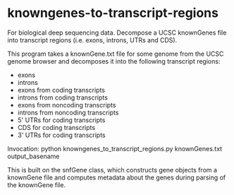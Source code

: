 knowngenes-to-transcript-regions
================================

For biological deep sequencing data.  Decompose a UCSC knownGenes file into transcript regions (i.e. exons, introns, UTRs and CDS).

This program takes a knownGene.txt file for some genome from the UCSC genome browser and decomposes it into the following transcript regions: 

  - exons
  - introns
  - exons from coding transcripts
  - introns from coding transcripts
  - exons from noncoding transcripts
  - introns from noncoding transcripts
  - 5' UTRs for coding transcripts
  - CDS for coding transcripts
  - 3' UTRs for coding transcripts

Invocation:
  python knowngenes_to_transcript_regions.py knownGenes.txt output_basename
  
This is built on the snfGene class, which constructs gene objects from a knownGene file and computes metadata about the genes during parsing of the knownGene file. 
